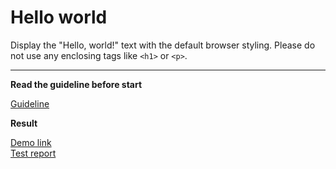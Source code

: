 # Hello world

Display the "Hello, world!" text with the default browser styling. Please do not
use any enclosing tags like `<h1>` or `<p>`.
___
**Read the guideline before start**

[Guideline](https://github.com/mate-academy/layout_task-guideline/blob/master/README.md)

**Result**

[Demo link](https://mate-academy.github.io/layout_task-boilerplate-ci/) <br>
[Test report](file:///C:/mate_HC/layout_hello-world/backstop_data/html_report/index.html)
